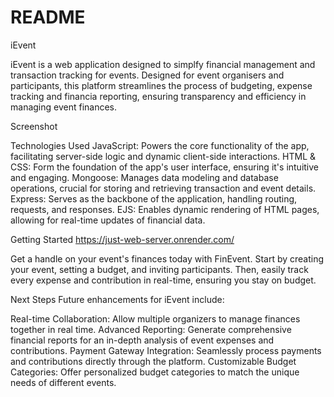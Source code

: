 # README

iEvent

iEvent is a web application designed to simplfy financial management and transaction tracking for events. Designed for event organisers and participants, this platform streamlines the process of budgeting, expense tracking and financia reporting, ensuring transparency and efficiency in managing event finances.

Screenshot

Technologies Used
JavaScript: Powers the core functionality of the app, facilitating server-side logic and dynamic client-side interactions.
HTML & CSS: Form the foundation of the app's user interface, ensuring it's intuitive and engaging.
Mongoose: Manages data modeling and database operations, crucial for storing and retrieving transaction and event details.
Express: Serves as the backbone of the application, handling routing, requests, and responses.
EJS: Enables dynamic rendering of HTML pages, allowing for real-time updates of financial data.


Getting Started
https://just-web-server.onrender.com/

Get a handle on your event's finances today with FinEvent. Start by creating your event, setting a budget, and inviting participants. Then, easily track every expense and contribution in real-time, ensuring you stay on budget.

Next Steps
Future enhancements for iEvent include:

Real-time Collaboration: Allow multiple organizers to manage finances together in real time.
Advanced Reporting: Generate comprehensive financial reports for an in-depth analysis of event expenses and contributions.
Payment Gateway Integration: Seamlessly process payments and contributions directly through the platform.
Customizable Budget Categories: Offer personalized budget categories to match the unique needs of different events.

